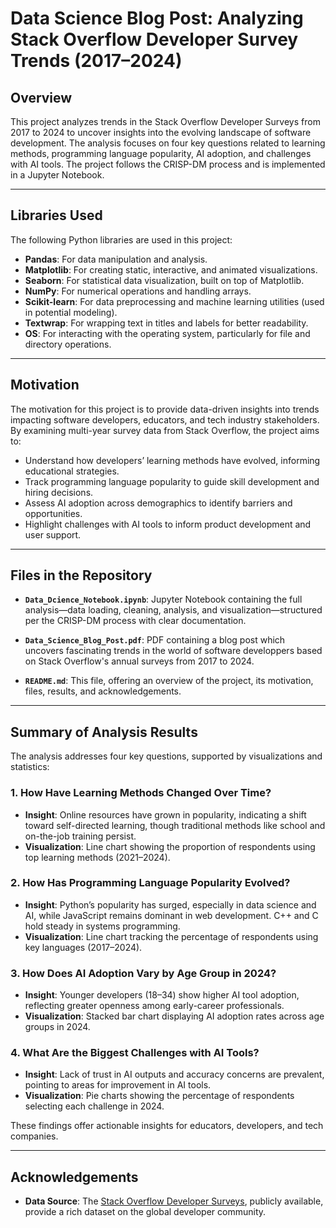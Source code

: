 # Data Science Blog Post: Analyzing Stack Overflow Developer Survey Trends (2017–2024)

## Overview

This project analyzes trends in the Stack Overflow Developer Surveys from 2017 to 2024 to uncover insights into the evolving landscape of software development. The analysis focuses on four key questions related to learning methods, programming language popularity, AI adoption, and challenges with AI tools. The project follows the CRISP-DM process and is implemented in a Jupyter Notebook.

---

## Libraries Used

The following Python libraries are used in this project:

- **Pandas**: For data manipulation and analysis.
- **Matplotlib**: For creating static, interactive, and animated visualizations.
- **Seaborn**: For statistical data visualization, built on top of Matplotlib.
- **NumPy**: For numerical operations and handling arrays.
- **Scikit-learn**: For data preprocessing and machine learning utilities (used in potential modeling).
- **Textwrap**: For wrapping text in titles and labels for better readability.
- **OS**: For interacting with the operating system, particularly for file and directory operations.

---

## Motivation

The motivation for this project is to provide data-driven insights into trends impacting software developers, educators, and tech industry stakeholders. By examining multi-year survey data from Stack Overflow, the project aims to:

- Understand how developers’ learning methods have evolved, informing educational strategies.
- Track programming language popularity to guide skill development and hiring decisions.
- Assess AI adoption across demographics to identify barriers and opportunities.
- Highlight challenges with AI tools to inform product development and user support.

---

## Files in the Repository


- **`Data_Dcience_Notebook.ipynb`**: Jupyter Notebook containing the full analysis—data loading, cleaning, analysis, and visualization—structured per the CRISP-DM process with clear documentation.

- **`Data_Science_Blog_Post.pdf`**: PDF containing a blog post which uncovers fascinating trends in the world of software developpers based on Stack Overflow's annual surveys from 2017 to 2024.

- **`README.md`**: This file, offering an overview of the project, its motivation, files, results, and acknowledgements.

---

## Summary of Analysis Results

The analysis addresses four key questions, supported by visualizations and statistics:

### 1. How Have Learning Methods Changed Over Time?
- **Insight**: Online resources have grown in popularity, indicating a shift toward self-directed learning, though traditional methods like school and on-the-job training persist.
- **Visualization**: Line chart showing the proportion of respondents using top learning methods (2021–2024).

### 2. How Has Programming Language Popularity Evolved?
- **Insight**: Python’s popularity has surged, especially in data science and AI, while JavaScript remains dominant in web development. C++ and C hold steady in systems programming.
- **Visualization**: Line chart tracking the percentage of respondents using key languages (2017–2024).

### 3. How Does AI Adoption Vary by Age Group in 2024?
- **Insight**: Younger developers (18–34) show higher AI tool adoption, reflecting greater openness among early-career professionals.
- **Visualization**: Stacked bar chart displaying AI adoption rates across age groups in 2024.

### 4. What Are the Biggest Challenges with AI Tools?
- **Insight**: Lack of trust in AI outputs and accuracy concerns are prevalent, pointing to areas for improvement in AI tools.
- **Visualization**: Pie charts showing the percentage of respondents selecting each challenge in 2024.

These findings offer actionable insights for educators, developers, and tech companies.

---

## Acknowledgements

- **Data Source**: The [Stack Overflow Developer Surveys](https://survey.stackoverflow.co/), publicly available, provide a rich dataset on the global developer community.
